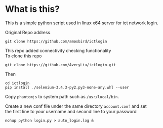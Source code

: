 # What is this?
This is a simple python script used in linux x64 server for ict network login.

Original Repo address
```
git clone https://github.com/amosbird/ictlogin
```

This repo added connectivity checking functionality  
To clone this repo
```
git clone https://github.com/AveryLiu/ictlogin.git
```

Then  
```
cd ictlogin
pip install ./selenium-3.4.3-py2.py3-none-any.whl --user
```

Copy `phantomjs` to system path such as `/usr/local/bin`.

Create a new conf file under the same directory `account.conf` and set  
the first line to your username and second line to your password

```
nohup python login.py > auto_login.log &
```
